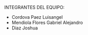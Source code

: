    INTEGRANTES DEL EQUIPO:
  - Cordova Paez Luisangel
  - Mendiola Flores Gabriel Alejandro
  - Diaz Joshua
